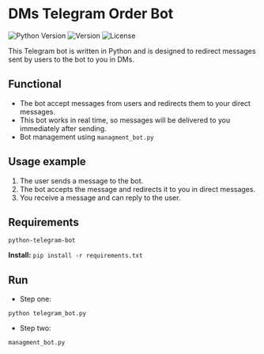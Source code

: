 # DMs Telegram Order Bot
<p align="left">
   <img src="https://img.shields.io/badge/Python-3.11-blue" alt="Python Version">
   <img src="https://img.shields.io/badge/Version-v0.0.2-blue" alt="Version">
   <img src="https://img.shields.io/badge/License-MIT-blue" alt="License">
</p>
This Telegram bot is written in Python and is designed to redirect messages sent by users to the bot to you in DMs.

## Functional
- The bot accept messages from users and redirects them to your direct messages.
- This bot works in real time, so messages will be delivered to you immediately after sending.
- Bot management using ```managment_bot.py```

## Usage example
1. The user sends a message to the bot.
2. The bot accepts the message and redirects it to you in direct messages.
3. You receive a message and can reply to the user.

## Requirements

```
python-telegram-bot
```
**Install:** ``` pip install -r requirements.txt ```

## Run
- Step one:
```
python telegram_bot.py
```
- Step two:
```
managment_bot.py
```
